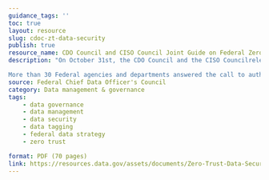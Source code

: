 ```yaml
---
guidance_tags: ''
toc: true
layout: resource
slug: cdoc-zt-data-security
publish: true
resource_name: CDO Council and CISO Council Joint Guide on Federal Zero Trust Data Security
description: "On October 31st, the CDO Council and the CISO Councilreleased the Federal Zero Trust (ZT) Data Security Guide, a first-of-its-kind document and key deliverable of OMB M-22-09, Moving the U.S. Government Towards Zero Trust Cybersecurity Principles. M-22-09 charged the Federal CDO Council and Federal CISO Council to convene a cross-agency working group of data and security experts to develop a data security guide for Federal agencies.

More than 30 Federal agencies and departments answered the call to author the Federal Zero Trust Data Security Guide. The Guide and companion document will assist practitioners in operationalizing data security using a ZT framework."
source: Federal Chief Data Officer's Council
category: Data management & governance
tags:
    - data governance
    - data management
    - data security
    - data tagging
    - federal data strategy
    - zero trust

format: PDF (70 pages)
link: https://resources.data.gov/assets/documents/Zero-Trust-Data-Security-Guide_Oct24.pdf
---
```

